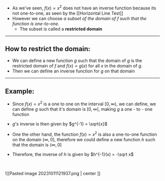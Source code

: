 - As we've seen, $f(x) = x^2$ does not have an inverse function because its not one-to-one, as seen by the [[Horizontal Line Test]]
- However we can choose *a subset of the domain of $f$ such that the function is one-to-one.*
	- The subset is called a **restricted domain**
___
## How to restrict the domain:
- We can define a new function $g$ such that the domain of $g$ is the restricted domain of $f$ and $f(x) = g(x)$ for all $x$ in the domain of $g$.
- Then we can define an inverse function for $g$ on that domain
___
## Example:
- Since $f(x) = x^2$ is a one to one on the interval $[0,\infty)$, we can define, we can define $g$ such that it's domain is $[0,\infty]$, making $g$ a one - to - one function
- $g$'s inverse is then given by $g^{-1} = \sqrt{x}$

- One the other hand, the function $f(x) = x^2$ is also a one-to-one function on the domain $(\infty,0]$, therefore we could define a new function $h$ such that the domain is  $(\infty,0]$
- Therefore, the inverse of $h$ is given by $h^{-1}(x) = -\sqrt x$
<br>


![[Pasted image 20231011121937.png | center ]]
